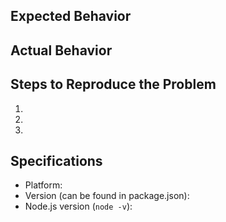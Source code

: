 ## Expected Behavior


## Actual Behavior


## Steps to Reproduce the Problem

  1.
  1.
  1.

## Specifications

  - Platform:
  - Version (can be found in package.json):
  - Node.js version (`node -v`):